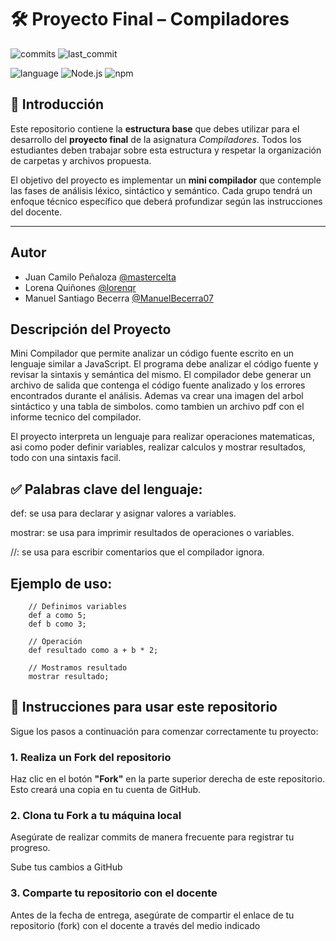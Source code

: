 # 🛠️ Proyecto Final – Compiladores

![commits](https://badgen.net/github/commits/mastercelta/lexico-compiladores?icon=github)
![last_commit](https://img.shields.io/github/last-commit/mastercelta/lexico-compiladores)

![language](https://img.shields.io/badge/language-JavaScript-yellow.svg)
![Node.js](https://img.shields.io/badge/runtime-Node.js-green.svg)
![npm](https://img.shields.io/badge/npm-v8.19.2-blue.svg)

## 📌 Introducción

Este repositorio contiene la **estructura base** que debes utilizar para el desarrollo del **proyecto final** de la asignatura *Compiladores*. Todos los estudiantes deben trabajar sobre esta estructura y respetar la organización de carpetas y archivos propuesta.

El objetivo del proyecto es implementar un **mini compilador** que contemple las fases de análisis léxico, sintáctico y semántico. Cada grupo tendrá un enfoque técnico específico que deberá profundizar según las instrucciones del docente.

---

## Autor

- Juan Camilo Peñaloza [@mastercelta](https://www.github.com/mastercelta)
- Lorena Quiñones [@lorenqr](https://www.github.com/lorenqr)
- Manuel Santiago Becerra [@ManuelBecerra07](https://github.com/ManuelBecerra07)


## Descripción del Proyecto
Mini Compilador que permite analizar un código fuente escrito en un lenguaje similar a JavaScript. El programa debe analizar el código fuente y revisar la sintaxis y semántica del mismo. El compilador debe generar un archivo de salida que contenga el código fuente analizado y los errores encontrados durante el análisis. Ademas va crear una imagen del arbol sintáctico y una tabla de simbolos. como tambien un archivo pdf con el informe tecnico del compilador. 

El proyecto interpreta un lenguaje para realizar operaciones matematicas, asi como poder definir variables, realizar calculos y mostrar resultados, todo con una sintaxis facil.

## ✅ Palabras clave del lenguaje:
def: se usa para declarar y asignar valores a variables.

mostrar: se usa para imprimir resultados de operaciones o variables.

//: se usa para escribir comentarios que el compilador ignora.

## Ejemplo de uso:
```plaintext
    // Definimos variables
    def a como 5;
    def b como 3;

    // Operación
    def resultado como a + b * 2;

    // Mostramos resultado
    mostrar resultado;
```

## 🚀 Instrucciones para usar este repositorio

Sigue los pasos a continuación para comenzar correctamente tu proyecto:

### 1. Realiza un Fork del repositorio

Haz clic en el botón **"Fork"** en la parte superior derecha de este repositorio. Esto creará una copia en tu cuenta de GitHub.

### 2. Clona tu Fork a tu máquina local
Asegúrate de realizar commits de manera frecuente para registrar tu progreso.

Sube tus cambios a GitHub

### 3. Comparte tu repositorio con el docente
Antes de la fecha de entrega, asegúrate de compartir el enlace de tu repositorio (fork) con el docente a través del medio indicado 








